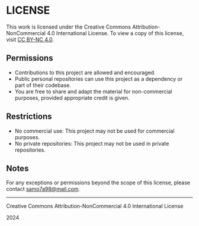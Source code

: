 # LICENSE

This work is licensed under the Creative Commons Attribution-NonCommercial 4.0 International License. To view a copy of this license, visit [CC BY-NC 4.0](https://creativecommons.org/licenses/by-nc/4.0/).

## Permissions

- Contributions to this project are allowed and encouraged.
- Public personal repositories can use this project as a dependency or part of their codebase.
- You are free to share and adapt the material for non-commercial purposes, provided appropriate credit is given.


## Restrictions

- No commercial use: This project may not be used for commercial purposes.
- No private repositories: This project may not be used in private repositories.

## Notes

For any exceptions or permissions beyond the scope of this license, please contact samo7a98@mail.com.

---

Creative Commons Attribution-NonCommercial 4.0 International License

2024
